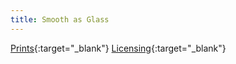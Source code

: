 ```yaml
---
title: Smooth as Glass
---
```

[Prints](https://pixels.com/featured/smooth-as-glass-brady-lane.html){:target="_blank"}
[Licensing](https://licensing.pixels.com/featured/smooth-as-glass-brady-lane.html){:target="_blank"}